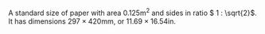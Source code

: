 A standard size of paper with area $0.125 \mathrm{m}^{2}$ and sides in ratio $ 1 : \sqrt{2}$. It has dimensions $297 \times 420 \mathrm{mm}$, or $11.69 \times 16.54 \mathrm{in}$.
